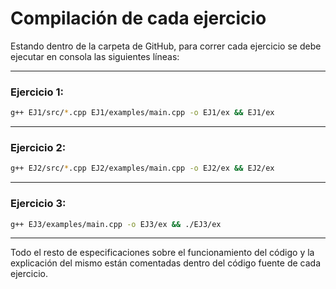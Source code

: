 # Compilación de cada ejercicio

Estando dentro de la carpeta de GitHub, para correr cada ejercicio se debe ejecutar en consola las siguientes líneas:

---

### Ejercicio 1:

```bash
g++ EJ1/src/*.cpp EJ1/examples/main.cpp -o EJ1/ex && EJ1/ex
```

---

### Ejercicio 2:

```bash
g++ EJ2/src/*.cpp EJ2/examples/main.cpp -o EJ2/ex && EJ2/ex
```

---

### Ejercicio 3:

```bash
g++ EJ3/examples/main.cpp -o EJ3/ex && ./EJ3/ex
```

---


Todo el resto de especificaciones sobre el funcionamiento del código y la explicación del mismo están comentadas dentro del código fuente de cada ejercicio.
